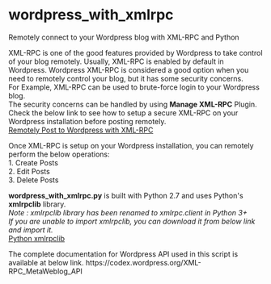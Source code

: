 # wordpress_with_xmlrpc
Remotely connect to your Wordpress blog with XML-RPC and Python

<p>
	XML-RPC is one of the good features provided by Wordpress to take control of your blog remotely. Usually, XML-RPC is enabled by default in Wordpress. Wordpress XML-RPC is considered a good option when you need to remotely control your blog, but it has some security concerns.<br>
	For Example, XML-RPC can be used to brute-force login to your Wordpress blog.<br>
	The security concerns can be handled by using <b>Manage XML-RPC</b> Plugin. Check the below link to see how to setup a secure XML-RPC on your Wordpress installation before posting remotely.<br>
	<a href="">Remotely Post to Wordpress with XML-RPC</a>
</p>
<p>
	Once XML-RPC is setup on your Wordpress installation, you can remotely perform the below operations:<br>
	1. Create Posts<br>
	2. Edit Posts<br>
	3. Delete Posts
</p>
<p>
	<b>wordpress_with_xmlrpc.py</b> is built with Python 2.7 and uses Python's <b>xmlrpclib</b> library.<br>
	<em>Note : xmlrpclib library has been renamed to xmlrpc.client in Python 3+</em><br>
	<em>If you are unable to import xmlrpclib, you can download it from below link and import it.</em><br>
	<a href="https://github.com/python/cpython/blob/2.7/Lib/xmlrpclib.py">Python xmlrpclib</a>
</p>
<p>
	The complete documentation for Wordpress API used in this script is available at below link.
	https://codex.wordpress.org/XML-RPC_MetaWeblog_API
</p>